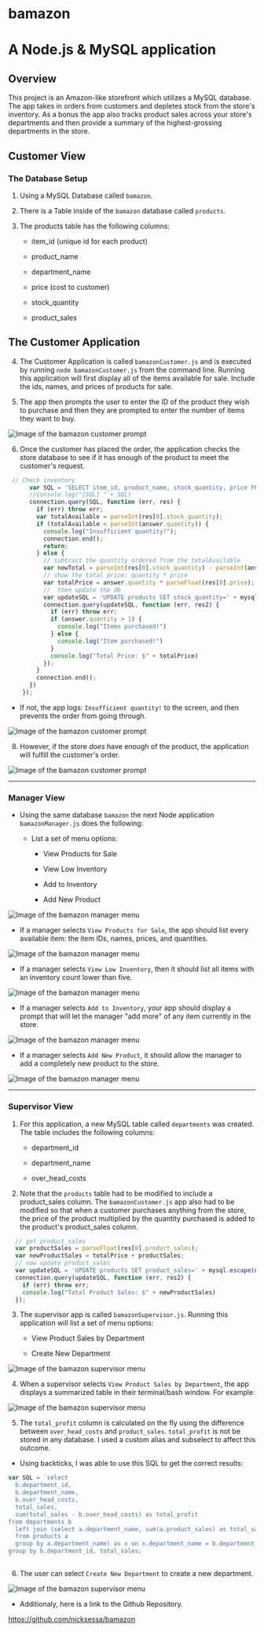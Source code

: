 # bamazon

# A Node.js & MySQL application

## Overview

This project is an Amazon-like storefront which utilizes a MySQL database. The app takes in orders from customers and depletes stock from the store's inventory. As a bonus the app also tracks product sales across your store's departments and then provide a summary of the highest-grossing departments in the store.

## Customer View 

### The Database Setup

1. Using a MySQL Database called `bamazon`.

2. There is a Table inside of the `bamazon` database called `products`.

3. The products table has the following columns:

   * item_id (unique id for each product)

   * product_name 

   * department_name

   * price (cost to customer)

   * stock_quantity 
   
   * product_sales 

## The Customer Application

4. The Customer Application is called `bamazonCustomer.js` and is executed by running `node bamazonCustomer.js` from the command line. Running this application will first display all of the items available for sale. Include the ids, names, and prices of products for sale.

5. The app then prompts the user to enter the ID of the product they wish to purchase and then they are prompted to enter the number of items they want to buy.

![Image of the bamazon customer prompt](./images/bamazon_customer1.png)

6. Once the customer has placed the order, the application checks the store database to see if it has enough of the product to meet the customer's request.

```js
 // Check inventory
      var SQL = 'SELECT item_id, product_name, stock_quantity, price FROM products WHERE item_id = ' + mysql.escape(answer.itemID);
      //console.log("[SQL] " + SQL)
      connection.query(SQL, function (err, res) {
        if (err) throw err;
        var totalAvailable = parseInt(res[0].stock_quantity);
        if (totalAvailable < parseInt(answer.quantity)) {
          console.log("Insufficient quantity!");
          connection.end();
          return;
        } else {
          // subtract the quantity ordered from the totalAvailable
          var newTotal = parseInt(res[0].stock_quantity) - parseInt(answer.quantity);
          // show the total price: quantity * price
          var totalPrice = answer.quantity * parseFloat(res[0].price);
          //  then update the db
          var updateSQL = 'UPDATE products SET stock_quantity=' + mysql.escape(newTotal) + ' WHERE item_id=' + mysql.escape(answer.itemID);
          connection.query(updateSQL, function (err, res2) {
            if (err) throw err;
            if (answer.quantity > 1) {
              console.log("Items purchased!")
            } else {
              console.log("Item purchased!")
            }
            console.log("Total Price: $" + totalPrice)
          });
        }
        connection.end();
      })
    });
```

   * If not, the app logs: `Insufficient quantity!` to the screen, and then prevents the order from going through.

![Image of the bamazon customer prompt](./images/bamazon_customer3.png)

8. However, if the store _does_ have enough of the product, the application will fulfill the customer's order.

![Image of the bamazon customer prompt](./images/bamazon_customer2.png)

- - -

### Manager View

* Using the same database `bamazon` the next Node application `bamazonManager.js` does the following:

  * List a set of menu options:

    * View Products for Sale
    
    * View Low Inventory
    
    * Add to Inventory
    
    * Add New Product

![Image of the bamazon manager menu](./images/bamazon_manager1.png)

  * If a manager selects `View Products for Sale`, the app should list every available item: the item IDs, names, prices, and quantities.

![Image of the bamazon manager menu](./images/bamazon_manager2.png)

  * If a manager selects `View Low Inventory`, then it should list all items with an inventory count lower than five.

![Image of the bamazon manager menu](./images/bamazon_manager3.png)

  * If a manager selects `Add to Inventory`, your app should display a prompt that will let the manager "add more" of any item currently in the store.

![Image of the bamazon manager menu](./images/bamazon_manager4.png)

  * If a manager selects `Add New Product`, it should allow the manager to add a completely new product to the store.

![Image of the bamazon manager menu](./images/bamazon_manager5.png)

- - -

### Supervisor View

1. For this application, a new MySQL table called `departments` was created. The table includes the following columns:

   * department_id

   * department_name

   * over_head_costs

2. Note that the `products` table had to be modified to include a product_sales column. The `bamazonCustomer.js` app also had to be modified so that when a customer purchases anything from the store, the price of the product multiplied by the quantity purchased is added to the product's product_sales column.

```js
  // get product_sales
  var productSales = parseFloat(res[0].product_sales);
  var newProductSales = totalPrice + productSales;
  // now update product_sales
  var updateSQL = 'UPDATE products SET product_sales=' + mysql.escape(newProductSales) + ' WHERE item_id=' + mysql.escape(answer.itemID);
  connection.query(updateSQL, function (err, res2) {
    if (err) throw err;
    console.log("Total Product Sales: $" + newProductSales)
  });
```

3. The supervisor app is called `bamazonSupervisor.js`. Running this application will list a set of menu options:

   * View Product Sales by Department
   
   * Create New Department

![Image of the bamazon supervisor menu](./images/bamazon_supervisor1.png)


4. When a supervisor selects `View Product Sales by Department`, the app displays a summarized table in their terminal/bash window. For example:

![Image of the bamazon supervisor menu](./images/bamazon_supervisor2.png)

5. The `total_profit` column is calculated on the fly using the difference between `over_head_costs` and `product_sales`. `total_profit` is not be stored in any database. I used a custom alias and subselect to affect this outcome.

* Using backticks, I was able to use this SQL to get the correct results:

```js
var SQL = `select 
  b.department_id, 
  b.department_name, 
  b.over_head_costs, 
  total_sales,
  sum(total_sales - b.over_head_costs) as total_profit
from departments b
  left join (select a.department_name, sum(a.product_sales) as total_sales 
  from products a 
  group by a.department_name) as x on x.department_name = b.department_name
group by b.department_id, total_sales;
`
```

6. The user can select `Create New Department` to create a new department.

![Image of the bamazon supervisor menu](./images/bamazon_supervisor3.png)

* Additionaly, here is a link to the Github Repository.

https://github.com/nicksessa/bamazon


